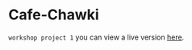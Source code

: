 # Cafe-Chawki
`workshop project 1`
you can view a live version [here](https://chanwarichawki.github.io/Light-Dark-Mode/).
